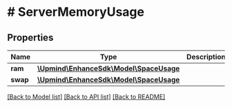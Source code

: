 # # ServerMemoryUsage

## Properties

Name | Type | Description | Notes
------------ | ------------- | ------------- | -------------
**ram** | [**\Upmind\EnhanceSdk\Model\SpaceUsage**](SpaceUsage.md) |  |
**swap** | [**\Upmind\EnhanceSdk\Model\SpaceUsage**](SpaceUsage.md) |  |

[[Back to Model list]](../../README.md#models) [[Back to API list]](../../README.md#endpoints) [[Back to README]](../../README.md)
